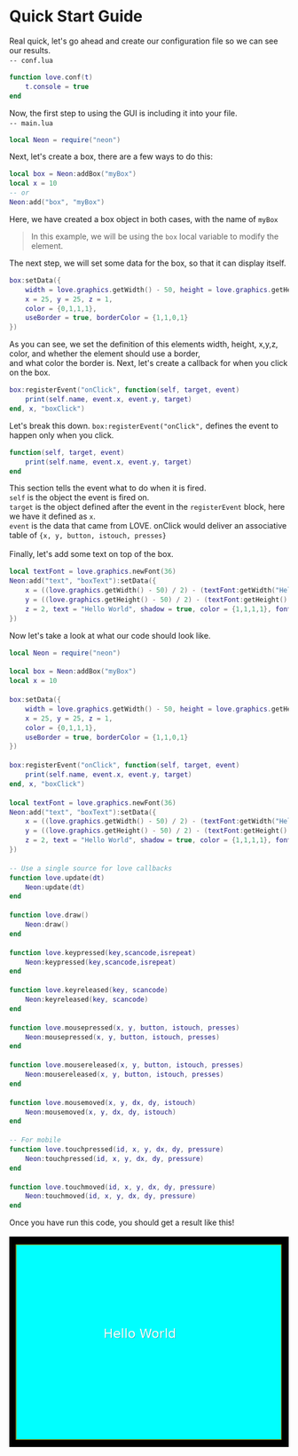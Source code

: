 # Quick Start Guide
Real quick, let's go ahead and create our configuration file so we can see our results.<br>
`-- conf.lua`
```lua
function love.conf(t)
	t.console = true
end
```
Now, the first step to using the GUI is including it into your file.<br>
`-- main.lua`
```lua
local Neon = require("neon")
```
Next, let's create a box, there are a few ways to do this:
```lua
local box = Neon:addBox("myBox")
local x = 10
-- or
Neon:add("box", "myBox")
```
Here, we have created a box object in both cases, with the name of `myBox`<br>
> In this example, we will be using the `box` local variable to modify the element.

The next step, we will set some data for the box, so that it can display itself.
```lua
box:setData({
	width = love.graphics.getWidth() - 50, height = love.graphics.getHeight() - 50,
	x = 25, y = 25, z = 1,
	color = {0,1,1,1},
	useBorder = true, borderColor = {1,1,0,1}
})
```
As you can see, we set the definition of this elements width, height, x,y,z, color, and whether the element should use a border,<br>
and what color the border is. Next, let's create a callback for when you click on the box.
```lua
box:registerEvent("onClick", function(self, target, event)
    print(self.name, event.x, event.y, target)
end, x, "boxClick")
```
Let's break this down. `box:registerEvent("onClick",` defines the event to happen only when you click.
```lua
function(self, target, event)
	print(self.name, event.x, event.y, target)
end
```
This section tells the event what to do when it is fired.<Br>
`self` is the object the event is fired on.<br>
`target` is the object defined after the event in the `registerEvent` block, here we have it defined as `x`.<br>
`event` is the data that came from LOVE. onClick would deliver an associative table of `{x, y, button, istouch, presses}`<br>
<br>
Finally, let's add some text on top of the box.
```lua
local textFont = love.graphics.newFont(36)
Neon:add("text", "boxText"):setData({
	x = ((love.graphics.getWidth() - 50) / 2) - (textFont:getWidth("Hello World") / 2),
	y = ((love.graphics.getHeight() - 50) / 2) - (textFont:getHeight() / 2),
	z = 2, text = "Hello World", shadow = true, color = {1,1,1,1}, font = textFont
})
```
Now let's take a look at what our code should look like.
```lua
local Neon = require("neon")
	
local box = Neon:addBox("myBox")
local x = 10
	
box:setData({
	width = love.graphics.getWidth() - 50, height = love.graphics.getHeight() - 50,
	x = 25, y = 25, z = 1,
	color = {0,1,1,1},
	useBorder = true, borderColor = {1,1,0,1}
})
	
box:registerEvent("onClick", function(self, target, event)
    print(self.name, event.x, event.y, target)
end, x, "boxClick")
	
local textFont = love.graphics.newFont(36)
Neon:add("text", "boxText"):setData({
	x = ((love.graphics.getWidth() - 50) / 2) - (textFont:getWidth("Hello World") / 2),
	y = ((love.graphics.getHeight() - 50) / 2) - (textFont:getHeight() / 2),
	z = 2, text = "Hello World", shadow = true, color = {1,1,1,1}, font = textFont
})
	
-- Use a single source for love callbacks
function love.update(dt)
	Neon:update(dt)
end

function love.draw()
	Neon:draw()
end

function love.keypressed(key,scancode,isrepeat)
	Neon:keypressed(key,scancode,isrepeat)
end

function love.keyreleased(key, scancode)
	Neon:keyreleased(key, scancode)
end

function love.mousepressed(x, y, button, istouch, presses)
	Neon:mousepressed(x, y, button, istouch, presses)
end

function love.mousereleased(x, y, button, istouch, presses)
	Neon:mousereleased(x, y, button, istouch, presses)
end

function love.mousemoved(x, y, dx, dy, istouch)
	Neon:mousemoved(x, y, dx, dy, istouch)
end

-- For mobile
function love.touchpressed(id, x, y, dx, dy, pressure)
	Neon:touchpressed(id, x, y, dx, dy, pressure)
end

function love.touchmoved(id, x, y, dx, dy, pressure)
	Neon:touchmoved(id, x, y, dx, dy, pressure)
end
```
Once you have run this code, you should get a result like this!<br><br>
![Example](https://github.com/czgaming94/neon/blob/main/docs/examples/example.png)
